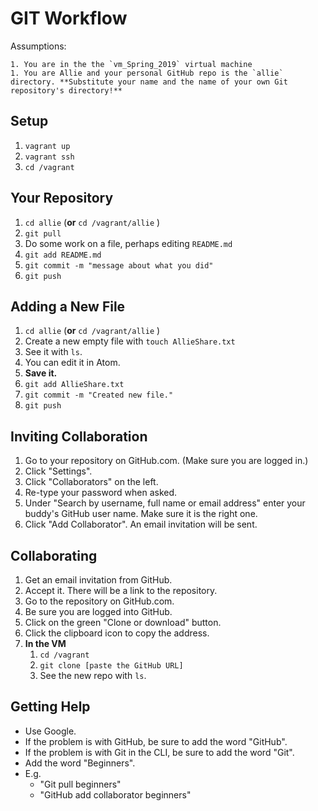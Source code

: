 
# GIT Workflow

Assumptions: 

	1. You are in the the `vm_Spring_2019` virtual machine
	1. You are Allie and your personal GitHub repo is the `allie` directory. **Substitute your name and the name of your own Git repository's directory!**

## Setup

1. `vagrant up`
1. `vagrant ssh`
1. `cd /vagrant`

## Your Repository

1. `cd allie` (**or** `cd /vagrant/allie` )
1. `git pull`
1. Do some work on a file, perhaps editing `README.md`
1. `git add README.md`
1. `git commit -m "message about what you did"`
1. `git push`

## Adding a New File

1. `cd allie` (**or** `cd /vagrant/allie` )
1. Create a new empty file with `touch AllieShare.txt`
1. See it with `ls`.
1. You can edit it in Atom.
1. **Save it.**
1. `git add AllieShare.txt`
1. `git commit -m "Created new file."`
1. `git push`

## Inviting Collaboration

1. Go to your repository on GitHub.com. (Make sure you are logged in.)
1. Click "Settings".
1. Click "Collaborators" on the left.
1. Re-type your password when asked.
1. Under "Search by username, full name or email address" enter your buddy's GitHub user name. Make sure it is the right one.
1. Click "Add Collaborator". An email invitation will be sent.

## Collaborating

1. Get an email invitation from GitHub.
1. Accept it. There will be a link to the repository.
1. Go to the repository on GitHub.com.
1. Be sure you are logged into GitHub.
1. Click on the green "Clone or download" button.
1. Click the clipboard icon to copy the address.
1. **In the VM**
	1. `cd /vagrant`
	1. `git clone [paste the GitHub URL]`
	1. See the new repo with `ls`.

## Getting Help

- Use Google. 
- If the problem is with GitHub, be sure to add the word "GitHub".
- If the problem is with Git in the CLI, be sure to add the word "Git".
- Add the word "Beginners".
- E.g. 
	- "Git pull beginners"
	- "GitHub add collaborator beginners"